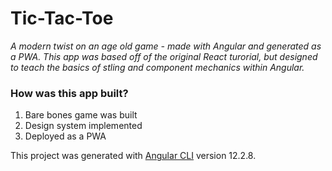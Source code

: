 # Tic-Tac-Toe
*A modern twist on an age old game - made with Angular and generated as a PWA.  This app was based off of the original React turorial, but designed to teach the basics of stling and component mechanics within Angular.*

### How was this app built?
1. Bare bones game was built
2. Design system implemented
3. Deployed as a PWA


This project was generated with [Angular CLI](https://github.com/angular/angular-cli) version 12.2.8.
